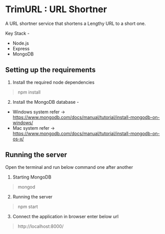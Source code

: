 # TrimURL : URL Shortner

A URL shortner service that shortens a Lengthy URL to a short one.

Key Stack - 
- Node.js
- Express
- MongoDB

## Setting up the requirements

1. Install the required node dependencies
> npm install

2. Install the MongoDB database -
- Windows system refer -> https://www.mongodb.com/docs/manual/tutorial/install-mongodb-on-windows/
- Mac system refer -> https://www.mongodb.com/docs/manual/tutorial/install-mongodb-on-os-x/

## Running the server
Open the terminal and run below command one after another
1. Starting MongoDB
> mongod

2. Running the server
> npm start

3. Connect the application in browser enter below url
> http://localhost:8000/
